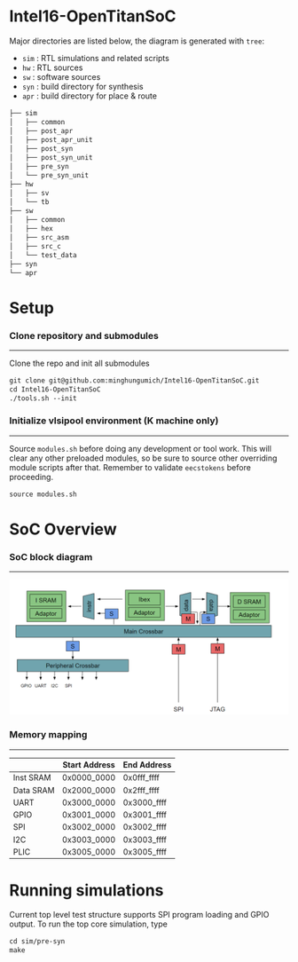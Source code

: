# Intel16-OpenTitanSoC

Major directories are listed below, the diagram is generated with `tree`:

- `sim` : RTL simulations and related scripts
- `hw`  : RTL sources
- `sw`  : software sources
- `syn` : build directory for synthesis
- `apr` : build directory for place & route
```
├── sim
│   ├── common
│   ├── post_apr
│   ├── post_apr_unit
│   ├── post_syn
│   ├── post_syn_unit
│   ├── pre_syn
│   └── pre_syn_unit
├── hw
│   ├── sv
│   └── tb
├── sw
│   ├── common
│   ├── hex
│   ├── src_asm
│   ├── src_c
│   └── test_data
├── syn
└── apr
```

# Setup

### Clone repository and submodules
-----------------------------------------------------------

Clone the repo and init all submodules
```
git clone git@github.com:minghungumich/Intel16-OpenTitanSoC.git
cd Intel16-OpenTitanSoC
./tools.sh --init
```

### Initialize vlsipool environment (K machine only)
-----------------------------------------------------------

Source `modules.sh` before doing any development or tool work. This will clear any other preloaded modules, so be sure to source other overriding module scripts after that. Remember to validate `eecstokens` before proceeding.
```
source modules.sh
```

# SoC Overview

### SoC block diagram
-----------------------------------------------------------

![SoC block diagram](docs/soc_block_diagram.png)

### Memory mapping
-----------------------------------------------------------

|             | Start Address | End Address |
| ----------- | ------------- | ----------- |
| Inst SRAM   | 0x0000_0000   | 0x0fff_ffff |
| Data SRAM   | 0x2000_0000   | 0x2fff_ffff |
| UART        | 0x3000_0000   | 0x3000_ffff |
| GPIO        | 0x3001_0000   | 0x3001_ffff |
| SPI         | 0x3002_0000   | 0x3002_ffff |
| I2C         | 0x3003_0000   | 0x3003_ffff |
| PLIC        | 0x3005_0000   | 0x3005_ffff |

# Running simulations

Current top level test structure supports SPI program loading and GPIO output. To run the top core simulation, type
```
cd sim/pre-syn
make
```
